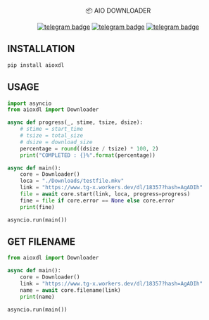 <p align="center">
    📦 <a href="https://pypi.org/project/aioxdl" style="text-decoration:none;">AIO DOWNLOADER</a>
</p>

<p align="center">
   <a href="https://telegram.me/clinton_abraham"><img src="https://img.shields.io/badge/𝑪𝒍𝒊𝒏𝒕𝒐𝒏 𝑨𝒃𝒓𝒂𝒉𝒂𝒎-30302f?style=flat&logo=telegram" alt="telegram badge"/></a>
   <a href="https://telegram.me/Space_x_bots"><img src="https://img.shields.io/badge/Sᴘᴀᴄᴇ ✗ ʙᴏᴛꜱ-30302f?style=flat&logo=telegram" alt="telegram badge"/></a>
   <a href="https://telegram.me/sources_codes"><img src="https://img.shields.io/badge/Sᴏᴜʀᴄᴇ ᴄᴏᴅᴇꜱ-30302f?style=flat&logo=telegram" alt="telegram badge"/></a>
</p>

## INSTALLATION
```bash
pip install aioxdl
```

## USAGE

```python
import asyncio
from aioxdl import Downloader

async def progress(_, stime, tsize, dsize):
    # stime = start_time
    # tsize = total_size
    # dsize = download_size
    percentage = round((dsize / tsize) * 100, 2)
    print("COMPLETED : {}%".format(percentage))

async def main():
    core = Downloader()
    loca = "./Downloads/testfile.mkv"
    link = "https://www.tg-x.workers.dev/dl/18357?hash=AgADIh"
    file = await core.start(link, loca, progress=progress)
    fine = file if core.error == None else core.error
    print(fine)

asyncio.run(main())


```

## GET FILENAME
```python
from aioxdl import Downloader

async def main():
    core = Downloader()
    link = "https://www.tg-x.workers.dev/dl/18357?hash=AgADIh"
    name = await core.filename(link)
    print(name)

asyncio.run(main())
```

